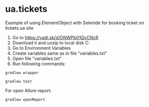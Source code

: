 # ua.tickets
Example of using ElementObject with Selenide for booking ticket on tickets.ua site

1. Go to https://yadi.sk/d/ONWPb01QyCNcR
2. Download it and unzip to local disk C:
3. Go to Environment Variables
4. Create variables same as in file "variables.txt"
5. Open file "variables.txt"
6. Run following commands:

  `gradlew wrapper`
  
  `gradlew test`
  
  For open Allure report:
  
  `gradlew openReport`
